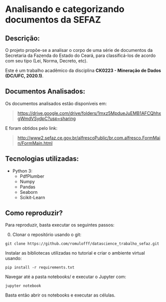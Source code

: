 # Analisando e categorizando documentos da SEFAZ

## Descrição:
O projeto propõe-se a analisar o corpo de uma série de documentos da Secretaria da Fazenda do Estado do Ceará, para classificá-los de acordo com seu tipo (Lei, Norma, Decreto, etc). 

Este é um trabalho acadêmico da disciplina **CK0223 - Mineração de Dados (DC/UFC, 2020.1)**.

## Documentos Analisados:
Os documentos analisados estão disponíveis em:
> https://drive.google.com/drive/folders/1mxz5MpdueJuEMB1AFCQhhxgWmdVSydpC?usp=sharing

E foram obtidos pelo link:
> http://www2.sefaz.ce.gov.br/alfrescoPublic/br.com.alfresco.FormMain/FormMain.html

## Tecnologias utilizadas:
- Python 3:
    - PdfPlumber
    - Numpy
    - Pandas
    - Seaborn 
    - Scikit-Learn

## Como reproduzir?
Para reproduzir, basta executar os seguintes passos:

0. Clonar o repositório usando o git:

```
git clone https://github.com/romulofff/datascience_trabalho_sefaz.git
```

Instalar as bibliotecas utilizadas no tutorial e criar o ambiente virtual usando:
```
pip install -r requirements.txt
```

Navegar até a pasta notebooks/ e executar o Jupyter com:
```
jupyter notebook
```
Basta então abrir os notebooks e executar as células.